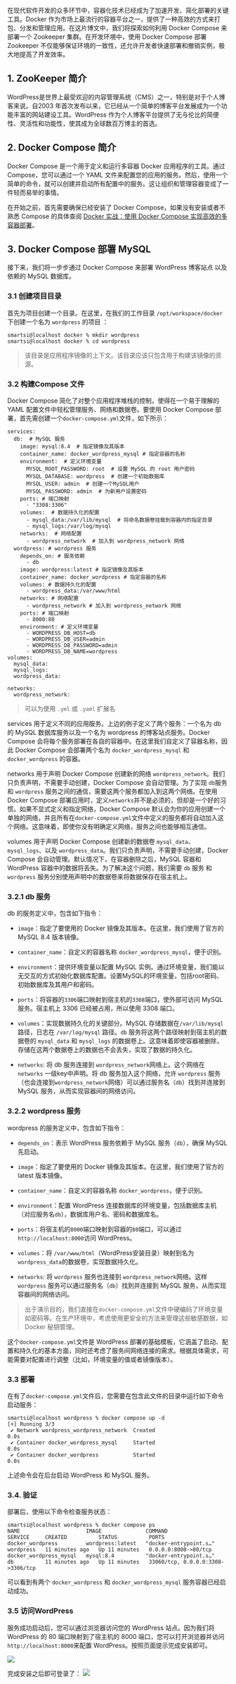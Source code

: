 在现代软件开发的众多环节中，容器化技术已经成为了加速开发、简化部署的关键工具。Docker 作为市场上最流行的容器平台之一，提供了一种高效的方式来打包、分发和管理应用。在这片博文中，我们将探索如何利用 Docker Compose 来部署一个 Zookeeper 集群。在开发环境中，使用 Docker Compose 部署 Zookeeper 不仅能够保证环境的一致性，还允许开发者快速部署和撤销实例，极大地提高了开发效率。

## 1. ZooKeeper 简介

WordPress是世界上最受欢迎的内容管理系统（CMS）之一，特别是对于个人博客来说。自2003 年首次发布以来，它已经从一个简单的博客平台发展成为一个功能丰富的网站建设工具。WordPress 作为个人博客平台提供了无与伦比的简便性、灵活性和功能性，使其成为全球数百万博主的首选。

## 2. Docker Compose 简介

Docker Compose 是一个用于定义和运行多容器 Docker 应用程序的工具。通过 Compose，您可以通过一个 YAML 文件来配置您的应用的服务。然后，使用一个简单的命令，就可以创建并启动所有配置中的服务。这让组织和管理容器变成了一件轻而易举的事情。

在开始之前，首先需要确保已经安装了 Docker Compose，如果没有安装或者不熟悉 Compose 的具体查阅 [Docker 实战：使用 Docker Compose 实现高效的多容器部署](https://smartsi.blog.csdn.net/article/details/138414972)。

## 3. Docker Compose 部署 MySQL

接下来，我们将一步步通过 Docker Compose 来部署 WordPress 博客站点 以及依赖的 MySQL 数据库。

### 3.1 创建项目目录

首先为项目创建一个目录。在这里，在我们的工作目录 `/opt/workspace/docker`下创建一个名为 `wordpress` 的项目 ：

```shell
smartsi@localhost docker % mkdir wordpress
smartsi@localhost docker % cd wordpress
```

> 该目录是应用程序镜像的上下文。该目录应该只包含用于构建该镜像的资源。

### 3.2 构建Compose 文件

Docker Compose 简化了对整个应用程序堆栈的控制，使得在一个易于理解的 YAML 配置文件中轻松管理服务、网络和数据卷。要使用 Docker Compose 部署，首先需创建一个`docker-compose.yml`文件，如下所示：

```shell
services:
  db:  # MySQL 服务
    image: mysql:8.4  # 指定镜像及其版本
    container_name: docker_wordpress_mysql # 指定容器的名称
    environment:  # 定义环境变量
      MYSQL_ROOT_PASSWORD: root  # 设置 MySQL 的 root 用户密码
      MYSQL_DATABASE: wordpress  # 创建一个初始数据库
      MYSQL_USER: admin  # 创建一个MySQL用户
      MYSQL_PASSWORD: admin  # 为新用户设置密码    
    ports: # 端口映射
      - "3308:3306"
    volumes:  # 数据持久化的配置
      - mysql_data:/var/lib/mysql  # 将命名数据卷挂载到容器内的指定目录
      - mysql_logs:/var/log/mysql
    networks:  # 网络配置
      - wordpress_network  # 加入到 wordpress_network 网络
  wordpress: # wordpress 服务
    depends_on: # 服务依赖
      - db
    image: wordpress:latest # 指定镜像及其版本
    container_name: docker_wordpress # 指定容器的名称
    volumes: # 数据持久化的配置
      - wordpress_data:/var/www/html
    networks: # 网络配置
      - wordpress_network # 加入到 wordpress_network 网络
    ports: # 端口映射
      - 8000:80
    environment: # 定义环境变量
      - WORDPRESS_DB_HOST=db
      - WORDPRESS_DB_USER=admin
      - WORDPRESS_DB_PASSWORD=admin
      - WORDPRESS_DB_NAME=wordpress
volumes:
  mysql_data:
  mysql_logs:
  wordpress_data:

networks:
  wordpress_network:
```

> 可以为使用 `.yml` 或 `.yaml` 扩展名

services 用于定义不同的应用服务。上边的例子定义了两个服务：一个名为 db 的 MySQL 数据库服务以及一个名为 wordpress 的博客站点服务。Docker Compose 会将每个服务部署在各自的容器中。在这里我们自定义了容器名称，因此 Docker Compose 会部署两个名为 `docker_wordpress_mysql` 和 `docker_wordpress` 的容器。

networks 用于声明 Docker Compose 创建新的网络 `wordpress_network`。我们只负责声明，不需要手动创建，Docker Compose 会自动管理。为了实现 `db`服务和 `wordpress` 服务之间的通信，需要这两个服务都加入到这两个网络。在使用 Docker Compose 部署应用时，定义`networks`并不是必须的，但却是一个好的习惯。如果不显式定义和指定网络，Docker Compose 默认会为你的应用创建一个单独的网络，并且所有在`docker-compose.yml`文件中定义的服务都将自动加入这个网络。这意味着，即使你没有明确定义网络，服务之间也能够相互通信。

volumes 用于声明 Docker Compose 创建新的数据卷 `mysql_data`、`mysql_logs`、以及 `wordpress_data`。我们只负责声明，不需要手动创建，Docker Compose 会自动管理。默认情况下，在容器删除之后，MySQL 容器和 WordPress 容器中的数据将丢失。为了解决这个问题，我们需要 `db` 服务 和 `wordpress` 服务分别使用声明中的数据卷来将数据保存在宿主机上。

### 3.2.1 db 服务

db 的服务定义中，包含如下指令：

- `image`：指定了要使用的 Docker 镜像及其版本。在这里，我们使用了官方的 MySQL 8.4 版本镜像。

- `container_name`：自定义的容器名称 `docker_wordpress_mysql`，便于识别。

- `environment`：提供环境变量以配置 MySQL 实例。通过环境变量，我们能以无交互的方式初始化数据库配置。设置MySQL的环境变量，包括root密码、初始数据库及其用户和密码。

- `ports`：将容器的`3306`端口映射到宿主机的`3308`端口，使外部可访问 MySQL 服务。宿主机上 3306 已经被占用，所以使用 3308 端口。

- `volumes`：实现数据持久化的关键部分。MySQL 存储数据在`/var/lib/mysql`路径，日志在 `/var/log/mysql` 路径。`db` 服务将这两个路径映射到宿主机的数据卷的 `mysql_data` 和 `mysql_logs` 的数据卷上。这意味着即使容器被删除，存储在这两个数据卷上的数据也不会丢失，实现了数据的持久化。

- `networks`: 将 db 服务连接到 `wordpress_network`网络上。这个网络在 `networks` 一级key中声明。将 db 服务加入这个网络，允许 `wordpress` 服务（也会连接到`wordpress_network`网络）可以通过服务名（`db`）找到并连接到 MySQL 服务，从而实现容器间的网络访问。

### 3.2.2 wordpress 服务

wordpress 的服务定义中，包含如下指令：

- `depends_on`：表示 WordPress 服务依赖于 MySQL 服务（`db`），确保 MySQL 先启动。    

- `image`：指定了要使用的 Docker 镜像及其版本。在这里，我们使用了官方的 latest 版本镜像。

- `container_name`：自定义的容器名称 `docker_wordpress`，便于识别。

- `environment`：配置 WordPress 连接数据库的环境变量，包括数据库主机（对应服务名`db`），数据库用户名、密码和数据库名。

- `ports`：将宿主机的`8000`端口映射到容器的`80`端口，可以通过`http://localhost:8000`访问 WordPress。

- `volumes`：将 `/var/www/html`（WordPress安装目录）映射到名为`wordpress_data`的数据卷，实现数据持久化。

- `networks`: 将 `wordpress` 服务也连接到 `wordpress_network`网络。这样 `wordpress` 服务可以通过服务名（`db`）找到并连接到 MySQL 服务，从而实现容器间的网络访问。

> 出于演示目的，我们直接在`docker-compose.yml`文件中硬编码了环境变量如密码等。在生产环境中，考虑使用更安全的方法来管理这些敏感数据，如 Docker 秘钥管理。

这个`docker-compose.yml`文件是 WordPress 部署的基础模板，它涵盖了启动、配置和持久化的基本方面，同时还考虑了服务间网络连接的需求。根据具体需求，可能需要对配置进行调整（比如，环境变量的值或者镜像版本）。

### 3.3 部署

在有了`docker-compose.yml`文件后，您需要在包含此文件的目录中运行如下命令启动服务：

```shell
smartsi@localhost wordpress % docker compose up -d
[+] Running 3/3
 ✔ Network wordpress_wordpress_network  Created                                                                                                       0.0s
 ✔ Container docker_wordpress_mysql     Started                                                                                                       0.0s
 ✔ Container docker_wordpress           Started                                                                                                       0.0s
```

上述命令会在后台启动 WordPress 和 MySQL 服务。

### 3.4. 验证

部署后，使用以下命令检查服务状态：

```shell
smartsi@localhost wordpress % docker compose ps
NAME                     IMAGE              COMMAND                   SERVICE     CREATED          STATUS          PORTS
docker_wordpress         wordpress:latest   "docker-entrypoint.s…"   wordpress   11 minutes ago   Up 11 minutes   0.0.0.0:8000->80/tcp
docker_wordpress_mysql   mysql:8.4          "docker-entrypoint.s…"   db          11 minutes ago   Up 11 minutes   33060/tcp, 0.0.0.0:3308->3306/tcp
```

可以看到有两个 `docker_wordpress` 和 `docker_wordpress_mysql` 服务容器已经启动成功。

### 3.5 访问WordPress

服务成功启动后，您可以通过浏览器访问您的 WordPress 站点。因为我们将 WordPress 的 80 端口映射到了宿主机的 8000 端口，您可以打开浏览器并访问`http://localhost:8000`来配置 WordPress。按照页面提示完成安装即可。

![](docker-compose-deployment-wordpress-1.jpeg)

完成安装之后即可登录了：
![](docker-compose-deployment-wordpress-2.jpeg)
